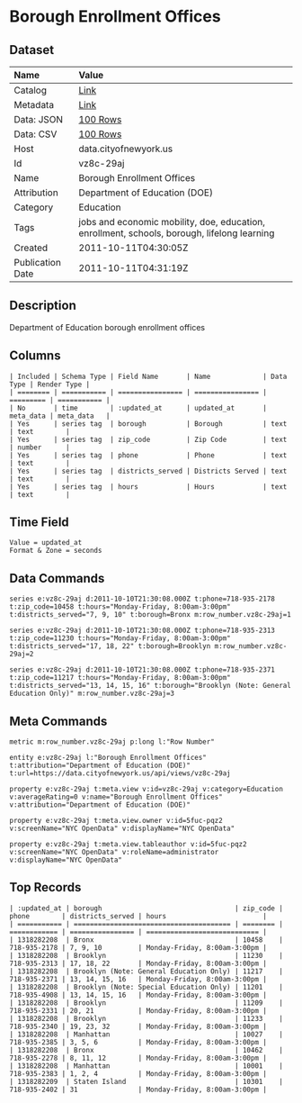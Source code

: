 # Borough Enrollment Offices

## Dataset

| Name | Value |
| :--- | :---- |
| Catalog | [Link](https://catalog.data.gov/dataset/borough-enrollment-offices-2c1fd) |
| Metadata | [Link](https://data.cityofnewyork.us/api/views/vz8c-29aj) |
| Data: JSON | [100 Rows](https://data.cityofnewyork.us/api/views/vz8c-29aj/rows.json?max_rows=100) |
| Data: CSV | [100 Rows](https://data.cityofnewyork.us/api/views/vz8c-29aj/rows.csv?max_rows=100) |
| Host | data.cityofnewyork.us |
| Id | vz8c-29aj |
| Name | Borough Enrollment Offices |
| Attribution | Department of Education (DOE) |
| Category | Education |
| Tags | jobs and economic mobility, doe, education, enrollment, schools, borough, lifelong learning |
| Created | 2011-10-11T04:30:05Z |
| Publication Date | 2011-10-11T04:31:19Z |

## Description

Department of Education borough enrollment offices

## Columns

```ls
| Included | Schema Type | Field Name       | Name             | Data Type | Render Type |
| ======== | =========== | ================ | ================ | ========= | =========== |
| No       | time        | :updated_at      | updated_at       | meta_data | meta_data   |
| Yes      | series tag  | borough          | Borough          | text      | text        |
| Yes      | series tag  | zip_code         | Zip Code         | text      | number      |
| Yes      | series tag  | phone            | Phone            | text      | text        |
| Yes      | series tag  | districts_served | Districts Served | text      | text        |
| Yes      | series tag  | hours            | Hours            | text      | text        |
```

## Time Field

```ls
Value = updated_at
Format & Zone = seconds
```

## Data Commands

```ls
series e:vz8c-29aj d:2011-10-10T21:30:08.000Z t:phone=718-935-2178 t:zip_code=10458 t:hours="Monday-Friday, 8:00am-3:00pm" t:districts_served="7, 9, 10" t:borough=Bronx m:row_number.vz8c-29aj=1

series e:vz8c-29aj d:2011-10-10T21:30:08.000Z t:phone=718-935-2313 t:zip_code=11230 t:hours="Monday-Friday, 8:00am-3:00pm" t:districts_served="17, 18, 22" t:borough=Brooklyn m:row_number.vz8c-29aj=2

series e:vz8c-29aj d:2011-10-10T21:30:08.000Z t:phone=718-935-2371 t:zip_code=11217 t:hours="Monday-Friday, 8:00am-3:00pm" t:districts_served="13, 14, 15, 16" t:borough="Brooklyn (Note: General Education Only)" m:row_number.vz8c-29aj=3
```

## Meta Commands

```ls
metric m:row_number.vz8c-29aj p:long l:"Row Number"

entity e:vz8c-29aj l:"Borough Enrollment Offices" t:attribution="Department of Education (DOE)" t:url=https://data.cityofnewyork.us/api/views/vz8c-29aj

property e:vz8c-29aj t:meta.view v:id=vz8c-29aj v:category=Education v:averageRating=0 v:name="Borough Enrollment Offices" v:attribution="Department of Education (DOE)"

property e:vz8c-29aj t:meta.view.owner v:id=5fuc-pqz2 v:screenName="NYC OpenData" v:displayName="NYC OpenData"

property e:vz8c-29aj t:meta.view.tableauthor v:id=5fuc-pqz2 v:screenName="NYC OpenData" v:roleName=administrator v:displayName="NYC OpenData"
```

## Top Records

```ls
| :updated_at | borough                                 | zip_code | phone        | districts_served | hours                        | 
| =========== | ======================================= | ======== | ============ | ================ | ============================ | 
| 1318282208  | Bronx                                   | 10458    | 718-935-2178 | 7, 9, 10         | Monday-Friday, 8:00am-3:00pm | 
| 1318282208  | Brooklyn                                | 11230    | 718-935-2313 | 17, 18, 22       | Monday-Friday, 8:00am-3:00pm | 
| 1318282208  | Brooklyn (Note: General Education Only) | 11217    | 718-935-2371 | 13, 14, 15, 16   | Monday-Friday, 8:00am-3:00pm | 
| 1318282208  | Brooklyn (Note: Special Education Only) | 11201    | 718-935-4908 | 13, 14, 15, 16   | Monday-Friday, 8:00am-3:00pm | 
| 1318282208  | Brooklyn                                | 11209    | 718-935-2331 | 20, 21           | Monday-Friday, 8:00am-3:00pm | 
| 1318282208  | Brooklyn                                | 11233    | 718-935-2340 | 19, 23, 32       | Monday-Friday, 8:00am-3:00pm | 
| 1318282208  | Manhattan                               | 10027    | 718-935-2385 | 3, 5, 6          | Monday-Friday, 8:00am-3:00pm | 
| 1318282208  | Bronx                                   | 10462    | 718-935-2278 | 8, 11, 12        | Monday-Friday, 8:00am-3:00pm | 
| 1318282208  | Manhattan                               | 10001    | 718-935-2383 | 1, 2, 4          | Monday-Friday, 8:00am-3:00pm | 
| 1318282209  | Staten Island                           | 10301    | 718-935-2402 | 31               | Monday-Friday, 8:00am-3:00pm | 
```